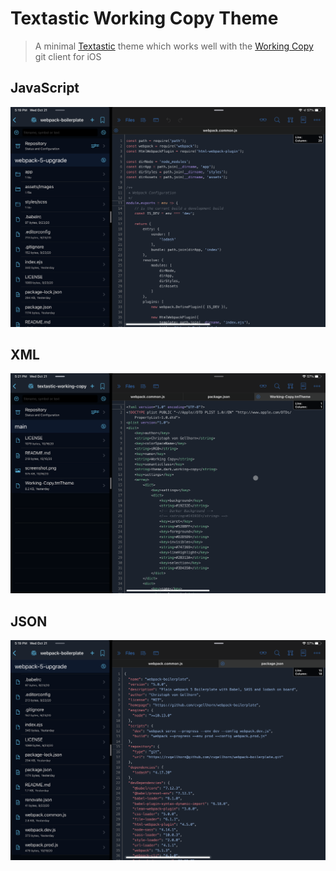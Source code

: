 Textastic Working Copy Theme
===========
> A minimal [Textastic](https://www.textasticapp.com) theme which works well with the [Working Copy](https://workingcopyapp.com) git client for iOS

## JavaScript
![screenshot-js](screen-js.png)

## XML
![screenshot-xml](screen-xml.png)

## JSON
![screenshot-json](screen-json.png)
